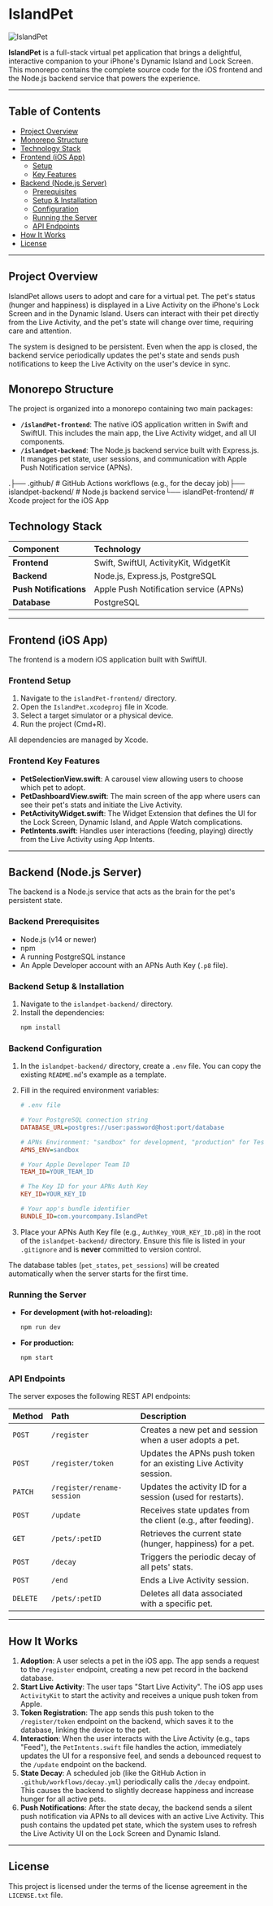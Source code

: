 # IslandPet

![IslandPet](https://placehold.co/800x200/A7D3A3/333333?text=IslandPet)

**IslandPet** is a full-stack virtual pet application that brings a delightful, interactive companion to your iPhone's Dynamic Island and Lock Screen. This monorepo contains the complete source code for the iOS frontend and the Node.js backend service that powers the experience.

---

## Table of Contents

- [Project Overview](#project-overview)
- [Monorepo Structure](#monorepo-structure)
- [Technology Stack](#technology-stack)
- [Frontend (iOS App)](#frontend-ios-app)
  - [Setup](#frontend-setup)
  - [Key Features](#frontend-key-features)
- [Backend (Node.js Server)](#backend-nodejs-server)
  - [Prerequisites](#backend-prerequisites)
  - [Setup & Installation](#backend-setup--installation)
  - [Configuration](#backend-configuration)
  - [Running the Server](#running-the-server)
  - [API Endpoints](#api-endpoints)
- [How It Works](#how-it-works)
- [License](#license)

---

## Project Overview

IslandPet allows users to adopt and care for a virtual pet. The pet's status (hunger and happiness) is displayed in a Live Activity on the iPhone's Lock Screen and in the Dynamic Island. Users can interact with their pet directly from the Live Activity, and the pet's state will change over time, requiring care and attention.

The system is designed to be persistent. Even when the app is closed, the backend service periodically updates the pet's state and sends push notifications to keep the Live Activity on the user's device in sync.

## Monorepo Structure

The project is organized into a monorepo containing two main packages:

-   **`/islandPet-frontend`**: The native iOS application written in Swift and SwiftUI. This includes the main app, the Live Activity widget, and all UI components.
-   **`/islandpet-backend`**: The Node.js backend service built with Express.js. It manages pet state, user sessions, and communication with Apple Push Notification service (APNs).

.├── .github/              # GitHub Actions workflows (e.g., for the decay job)├── islandpet-backend/    # Node.js backend service└── islandPet-frontend/   # Xcode project for the iOS App
## Technology Stack

| Component | Technology                                       |
| :-------- | :----------------------------------------------- |
| **Frontend** | Swift, SwiftUI, ActivityKit, WidgetKit           |
| **Backend** | Node.js, Express.js, PostgreSQL                |
| **Push Notifications** | Apple Push Notification service (APNs) |
| **Database** | PostgreSQL                                       |

---

## Frontend (iOS App)

The frontend is a modern iOS application built with SwiftUI.

### Frontend Setup

1.  Navigate to the `islandPet-frontend/` directory.
2.  Open the `IslandPet.xcodeproj` file in Xcode.
3.  Select a target simulator or a physical device.
4.  Run the project (Cmd+R).

All dependencies are managed by Xcode.

### Frontend Key Features

-   **PetSelectionView.swift**: A carousel view allowing users to choose which pet to adopt.
-   **PetDashboardView.swift**: The main screen of the app where users can see their pet's stats and initiate the Live Activity.
-   **PetActivityWidget.swift**: The Widget Extension that defines the UI for the Lock Screen, Dynamic Island, and Apple Watch complications.
-   **PetIntents.swift**: Handles user interactions (feeding, playing) directly from the Live Activity using App Intents.

---

## Backend (Node.js Server)

The backend is a Node.js service that acts as the brain for the pet's persistent state.

### Backend Prerequisites

-   Node.js (v14 or newer)
-   npm
-   A running PostgreSQL instance
-   An Apple Developer account with an APNs Auth Key (`.p8` file).

### Backend Setup & Installation

1.  Navigate to the `islandpet-backend/` directory.
2.  Install the dependencies:
    ```bash
    npm install
    ```

### Backend Configuration

1.  In the `islandpet-backend/` directory, create a `.env` file. You can copy the existing `README.md`'s example as a template.
2.  Fill in the required environment variables:

    ```ini
    # .env file

    # Your PostgreSQL connection string
    DATABASE_URL=postgres://user:password@host:port/database

    # APNs Environment: "sandbox" for development, "production" for TestFlight/App Store
    APNS_ENV=sandbox

    # Your Apple Developer Team ID
    TEAM_ID=YOUR_TEAM_ID

    # The Key ID for your APNs Auth Key
    KEY_ID=YOUR_KEY_ID

    # Your app's bundle identifier
    BUNDLE_ID=com.yourcompany.IslandPet
    ```

3.  Place your APNs Auth Key file (e.g., `AuthKey_YOUR_KEY_ID.p8`) in the root of the `islandpet-backend/` directory. Ensure this file is listed in your `.gitignore` and is **never** committed to version control.

The database tables (`pet_states`, `pet_sessions`) will be created automatically when the server starts for the first time.

### Running the Server

-   **For development (with hot-reloading):**
    ```bash
    npm run dev
    ```
-   **For production:**
    ```bash
    npm start
    ```

### API Endpoints

The server exposes the following REST API endpoints:

| Method | Path                       | Description                                                     |
| :----- | :------------------------- | :-------------------------------------------------------------- |
| `POST` | `/register`                | Creates a new pet and session when a user adopts a pet.         |
| `POST` | `/register/token`          | Updates the APNs push token for an existing Live Activity session. |
| `PATCH`| `/register/rename-session` | Updates the activity ID for a session (used for restarts).      |
| `POST` | `/update`                  | Receives state updates from the client (e.g., after feeding).   |
| `GET`  | `/pets/:petID`             | Retrieves the current state (hunger, happiness) for a pet.      |
| `POST` | `/decay`                   | Triggers the periodic decay of all pets' stats.                 |
| `POST` | `/end`                     | Ends a Live Activity session.                                   |
| `DELETE`| `/pets/:petID`            | Deletes all data associated with a specific pet.                |


---

## How It Works

1.  **Adoption**: A user selects a pet in the iOS app. The app sends a request to the `/register` endpoint, creating a new pet record in the backend database.
2.  **Start Live Activity**: The user taps "Start Live Activity". The iOS app uses `ActivityKit` to start the activity and receives a unique push token from Apple.
3.  **Token Registration**: The app sends this push token to the `/register/token` endpoint on the backend, which saves it to the database, linking the device to the pet.
4.  **Interaction**: When the user interacts with the Live Activity (e.g., taps "Feed"), the `PetIntents.swift` file handles the action, immediately updates the UI for a responsive feel, and sends a debounced request to the `/update` endpoint on the backend.
5.  **State Decay**: A scheduled job (like the GitHub Action in `.github/workflows/decay.yml`) periodically calls the `/decay` endpoint. This causes the backend to slightly decrease happiness and increase hunger for all active pets.
6.  **Push Notifications**: After the state decay, the backend sends a silent push notification via APNs to all devices with an active Live Activity. This push contains the updated pet state, which the system uses to refresh the Live Activity UI on the Lock Screen and Dynamic Island.

---

## License

This project is licensed under the terms of the license agreement in the `LICENSE.txt` file.


